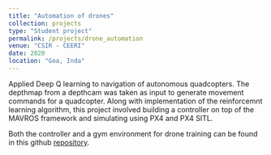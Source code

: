 ```yaml
---
title: "Automation of drones"
collection: projects
type: "Student project"
permalink: /projects/drone_automation
venue: "CSIR - CEERI"
date: 2020
location: "Goa, Inda"
---
```


Applied Deep Q learning to navigation of autonomous quadcopters. The depthmap from a depthcam was taken as input to generate movement commands for a quadcopter. Along with implementation of the reinforcemnt learning algorithm, this project involved building a controller on top of the MAVROS framework and simulating using PX4 and PX4 SITL.

Both the controller and a gym environment for drone training can be found in this github [repository](https://github.com/threewisemonkeys-as/drone_automation).
